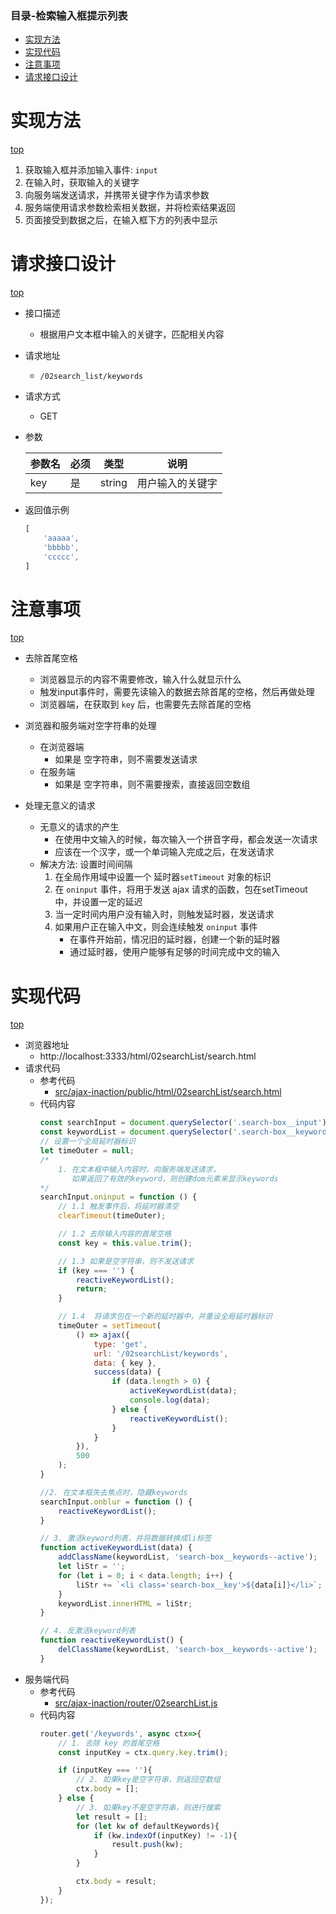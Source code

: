 <span id="catalog"></span>

### 目录-检索输入框提示列表
- [实现方法](#实现方法)
- [实现代码](#实现代码)
- [注意事项](#注意事项)
- [请求接口设计](#请求接口设计)


# 实现方法
[top](#catalog)
1. 获取输入框并添加输入事件: `input`
2. 在输入时，获取输入的关键字
3. 向服务端发送请求，并携带关键字作为请求参数
4. 服务端使用请求参数检索相关数据，并将检索结果返回
5. 页面接受到数据之后，在输入框下方的列表中显示

# 请求接口设计
[top](#catalog)
- 接口描述
    - 根据用户文本框中输入的关键字，匹配相关内容
- 请求地址
    - `/02search_list/keywords`
- 请求方式
    - GET
- 参数

    |参数名|必须|类型|说明|
    |-|-|-|-|
    |key|是|string|用户输入的关键字|

- 返回值示例
    ```js
    [
        'aaaaa',
        'bbbbb',
        'ccccc',
    ]
    ```

# 注意事项
[top](#catalog)
- 去除首尾空格
    - 浏览器显示的内容不需要修改，输入什么就显示什么
    - 触发input事件时，需要先读输入的数据去除首尾的空格，然后再做处理
    - 浏览器端，在获取到 `key` 后，也需要先去除首尾的空格
- 浏览器和服务端对空字符串的处理
    - 在浏览器端
        - 如果是 空字符串，则不需要发送请求
    - 在服务端
        - 如果是 空字符串，则不需要搜索，直接返回空数组

- 处理无意义的请求
    - 无意义的请求的产生
        - 在使用中文输入的时候，每次输入一个拼音字母，都会发送一次请求
        - 应该在一个汉字，或一个单词输入完成之后，在发送请求
    - 解决方法: 设置时间间隔
        1. 在全局作用域中设置一个 延时器`setTimeout` 对象的标识
        2. 在 `oninput` 事件，将用于发送 ajax 请求的函数，包在setTimeout 中，并设置一定的延迟
        3. 当一定时间内用户没有输入时，则触发延时器，发送请求
        4. 如果用户正在输入中文，则会连续触发 `oninput` 事件
            - 在事件开始前，情况旧的延时器，创建一个新的延时器
            - 通过延时器，使用户能够有足够的时间完成中文的输入

# 实现代码
[top](#catalog)
- 浏览器地址
    - http://localhost:3333/html/02searchList/search.html
- 请求代码
    - 参考代码
        - [src/ajax-inaction/public/html/02searchList/search.html](src/ajax-inaction/public/html/02searchList/search.html)
    - 代码内容
        ```js
        const searchInput = document.querySelector('.search-box__input');
        const keywordList = document.querySelector('.search-box__keywords');
        // 设置一个全局延时器标识
        let timeOuter = null;
        /*
            1. 在文本框中输入内容时，向服务端发送请求，
               如果返回了有效的keyword，则创建dom元素来显示keywords
        */
        searchInput.oninput = function () {
            // 1.1 触发事件后，将延时器清空
            clearTimeout(timeOuter);

            // 1.2 去除输入内容的首尾空格
            const key = this.value.trim();

            // 1.3 如果是空字符串，则不发送请求
            if (key === '') {
                reactiveKeywordList();
                return;
            }

            // 1.4  将请求包在一个新的延时器中，并重设全局延时器标识
            timeOuter = setTimeout(
                () => ajax({
                    type: 'get',
                    url: '/02searchList/keywords',
                    data: { key },
                    success(data) {
                        if (data.length > 0) {
                            activeKeywordList(data);
                            console.log(data);
                        } else {
                            reactiveKeywordList();
                        }
                    }
                }),
                500
            );
        }

        //2. 在文本框失去焦点时，隐藏keywords
        searchInput.onblur = function () {
            reactiveKeywordList();
        }

        // 3. 激活keyword列表，并将数据转换成li标签
        function activeKeywordList(data) {
            addClassName(keywordList, 'search-box__keywords--active');
            let liStr = '';
            for (let i = 0; i < data.length; i++) {
                liStr += `<li class='search-box__key'>${data[i]}</li>`;
            }
            keywordList.innerHTML = liStr;
        }

        // 4. 反激活keyword列表
        function reactiveKeywordList() {
            delClassName(keywordList, 'search-box__keywords--active');
        }
        ```
- 服务端代码
    - 参考代码
        - [src/ajax-inaction/router/02searchList.js](src/ajax-inaction/router/02searchList.js)
    - 代码内容
        ```js
        router.get('/keywords', async ctx=>{
            // 1. 去除 key 的首尾空格
            const inputKey = ctx.query.key.trim();

            if (inputKey === ''){
                // 2. 如果key是空字符串，则返回空数组
                ctx.body = [];
            } else {
                // 3. 如果key不是空字符串，则进行搜索
                let result = [];
                for (let kw of defaultKeywords){
                    if (kw.indexOf(inputKey) != -1){
                        result.push(kw);
                    }
                }

                ctx.body = result;
            }
        });
        ```
